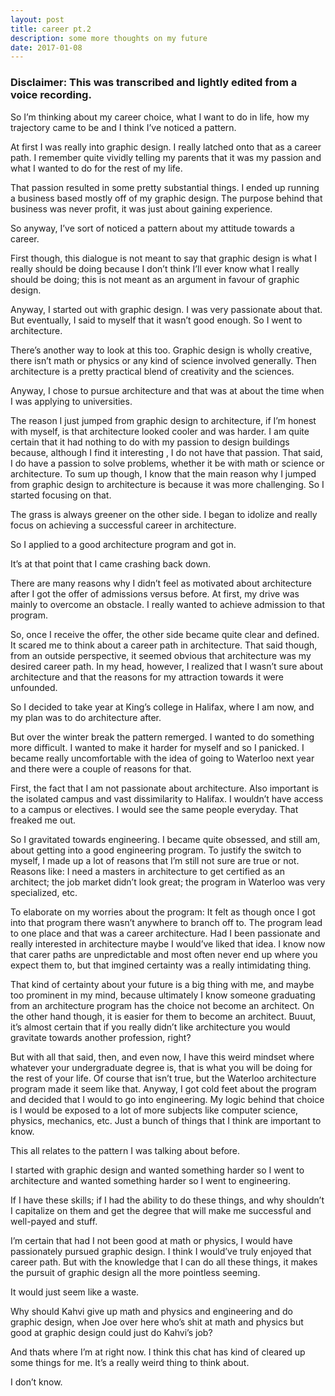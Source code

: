 ```yaml
---
layout: post
title: career pt.2
description: some more thoughts on my future
date: 2017-01-08
---
```


### Disclaimer: This was transcribed and lightly edited from a voice recording.

So I’m thinking about my career choice, what I want to do in life, how my trajectory came to be and I think I’ve noticed a pattern.

At first I was really into graphic design. I really latched onto that as a career path. I remember quite vividly telling my parents that it was my passion and what I wanted to do for the rest of my life.

That passion resulted in some pretty substantial things. I ended up running a business based mostly off of my graphic design. The purpose behind that business was never profit, it was just about gaining experience.

So anyway, I’ve sort of noticed a pattern about my attitude towards a career.

First though, this dialogue is not meant to say that graphic design is what I really should be doing because I don’t think I’ll ever know what I really should be doing; this is not meant as an argument in favour of graphic design.

Anyway, I started out with graphic design. I was very passionate about that. But eventually, I said to myself that it wasn’t good enough. So I went to architecture.

There’s another way to look at this too. Graphic design is wholly creative, there isn’t math or physics or any kind of science involved generally. Then architecture is a pretty practical blend of creativity and the sciences.

Anyway, I chose to pursue architecture and that was at about the time when I was applying to universities.

The reason I just jumped from graphic design to architecture, if I’m honest with myself, is that architecture looked cooler and was harder. I am quite certain that it had nothing to do with my passion to design buildings because, although I find it interesting , I do not have that passion. That said, I do have a passion to solve problems, whether it be with math or science or architecture. To sum up though, I know that the main reason why I jumped from graphic design to architecture is because it was more challenging. So I started focusing on that.

The grass is always greener on the other side. I began to idolize and really focus on achieving a successful career in architecture.

So I applied to a good architecture program and got in.

It’s at that point that I came crashing back down.

There are many reasons why I didn’t feel as motivated about architecture after I got the offer of admissions versus before. At first, my drive was mainly to overcome an obstacle. I really wanted to achieve admission to that program.

So, once I receive the offer, the other side became quite clear and defined. It scared me to think about a career path in architecture. That said though, from an outside perspective, it seemed obvious that architecture was my desired career path. In my head, however, I realized that I wasn’t sure about architecture and that the reasons for my attraction towards it were unfounded.

So I decided to take year at King’s college in Halifax, where I am now, and my plan was to do architecture after.

But over the winter break the pattern remerged. I wanted to do something more difficult. I wanted to make it harder for myself and so I panicked. I became really uncomfortable with the idea of going to Waterloo next year and there were a couple of reasons for that.

First, the fact that I am not passionate about architecture. Also important is the isolated campus and vast dissimilarity to Halifax. I wouldn’t have access to a campus or electives. I would see the same people everyday. That freaked me out.

So I gravitated towards engineering. I became quite obsessed, and still am, about getting into a good engineering program. To justify the switch to myself, I made up a lot of reasons that I’m still not sure are true or not. Reasons like: I need a masters in architecture to get certified as an architect; the job market didn’t look great; the program in Waterloo was very specialized, etc.

To elaborate on my worries about the program: It felt as though once I got into that program there wasn’t anywhere to branch off to. The program lead to one place and that was a career architecture. Had I been passionate and really interested in architecture maybe I would’ve liked that idea. I know now that carer paths are unpredictable and most often never end up where you expect them to, but that imgined certainty was a really intimidating thing.

That kind of certainty about your future is a big thing with me, and maybe too prominent in my mind, because ultimately I know someone graduating from an architecture program has the choice not become an architect. On the other hand though, it is easier for them to become an architect. Buuut, it’s almost certain that if you really didn’t like architecture you would gravitate towards another profession, right?

But with all that said, then, and even now, I have this weird mindset where whatever your undergraduate degree is, that is what you will be doing for the rest of your life. Of course that isn’t true, but the Waterloo architecture program made it seem like that.
Anyway, I got cold feet about the program and decided that I would to go into engineering. My logic behind that choice is I would be exposed to a lot of more subjects like computer science, physics, mechanics, etc. Just a bunch of things that I think are important to know.

This all relates to the pattern I was talking about before.

I started with graphic design and wanted something harder so I went to architecture and wanted something harder so I went to engineering.

If I have these skills; if I had the ability to do these things, and why shouldn’t I capitalize on them and get the degree that will make me successful and well-payed and stuff.

I’m certain that had I not been good at math or physics, I would have passionately pursued graphic design. I think I would’ve truly enjoyed that career path.
But with the knowledge that I can do all these things, it makes the pursuit of graphic design all the more pointless seeming.

It would just seem like a waste.

Why should Kahvi give up math and physics and engineering and do graphic design, when Joe over here who’s shit at math and physics but good at graphic design could just do Kahvi’s job?

And thats where I’m at right now. I think this chat has kind of cleared up some things for me. It’s a really weird thing to think about.

I don’t know.

